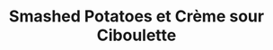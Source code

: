 ---
title: Smashed Potatoes et Crème sour Ciboulette
draft: false
layout: recettes
type: plat
categories:
  - Accompagnement
regime:
  - vegan
  - sans-gluten
  - sans-lactose
cuisson: Oui
temperature: Chaud
plate: 100
quantite_desc: 1 Grosse patate par personnes
check: Oui
checkAlwaysOk: false
ingredients:
  legumes:
    - title: Citron (jus)
      quantite: 0.5
      unit: grammes
    - title: Ail
      quantite: 3
      unit: tête·s
    - title: patate
      quantite: 25
      unit: Kg
  sec: []
  lof:
    - title: huile de tournesol
      quantite: 2
      unit: litre
    - title: huile d'olive
      quantite: 1
      unit: litre
  frais:
    - title: Yaourt de soja
      quantite: 3
      unit: Kg
  epices:
    - title: Paprika fumé
      quantite: 150
      unit: grammes
    - title: Poivre noir moulu
    - title: Sel
    - title: Ciboulette
      quantite: 10
      unit: bottes
preparation: >-
  Pour les smashed potatoes:

  Lavez les pommes de terre.










  Faites-les cuire dans une casserole d'eau salée bouillante pendant

  environ 15 minutes, il faut qu'elles soient assez cuites pour pouvoir

  piquer une fourchette dedans.


  Préchauffez le four à 220°C, chaleur sole-voûte.


  Egouttez les pommes de terre


  Disposez-les sur une plaque de cuisson recouverte de papier

  sulfurisé.


  A l'aide d'un dessous de tasse ou de verre, écrasez chaque pomme de

  terre.


  Ajoutez l'huile dessus, le sel, le poivre et les épices.


  Enfournez à mi-hauteur pour environ 25 minutes (surveillez la

  cuisson – les pommes de terre doivent être bien dorées)


  Pour la Crème Sour Vegan:


  Mélanger les yaourts, la ciboulette hachée, le jus de citron (jauger au goût le jus de citron est là pour donner un goût "laitier" que le yaourt de soja n'a pas), le sel et le poivre
publishDate: 2025-05-05T16:07:00.000Z
uuid: 2015fwc3
titleslug: smashed-potatoes-et-creme-sour-ciboulette_2015fwc3
---